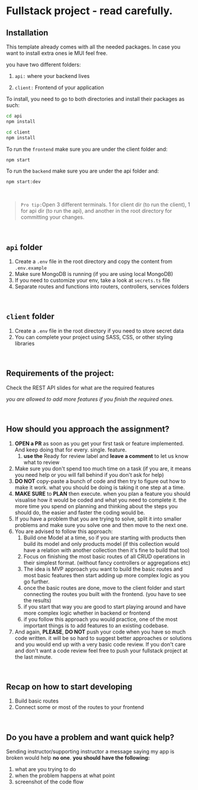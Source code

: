 # Fullstack project - read carefully.

## Installation

This template already comes with all the needed packages. In case you want to install extra ones ie MUI feel free.



you have two different folders:

1. `api:` where your backend lives

2. `client:` Frontend of your application

To install, you need to go to both directories and install their packages as such:

```bash
cd api
npm install
```

```bash
cd client
npm install
```

To run the `frontend` make sure you are under the client folder and:

````bash
npm start
````

To run the `backend` make sure you are under the api folder and:

````bash
npm start:dev
````
<br />

> `Pro tip:`Open 3 different terminals. 1 for client dir (to run the client), 1 for api dir (to run the api), and another in the root directory for committing your changes.

<br />

## `api` folder

1. Create a `.env` file in the root directory and copy the content from `.env.example`
2. Make sure MongoDB is running (if you are using local MongoDB)
3. If you need to customize your env, take a look at `secrets.ts` file
4. Separate routes and functions into routers, controllers, services folders

<br />

## `client` folder

1. Create a `.env` file in the root directory if you need to store secret data
2. You can complete your project using SASS, CSS, or other styling libraries

<br />

## Requirements of the project:

Check the REST API slides for what are the required features

*you are allowed to add more features if you finish the required ones.*

<br />

## How should you approach the assignment?

1. **OPEN a PR** as soon as you get your first task or feature implemented. And keep doing that for every. single. feature.
   1. **use the** Ready for review label and **leave a comment** to let us know what to review
2. Make sure you don't spend too much time on a task (if you are, it means you need help or you will fall behind if you don't ask for help)
3. **DO NOT** copy-paste a bunch of code and then try to figure out how to make it work. what you should be doing is taking it one step at a time.
4. **MAKE SURE** to **PLAN** then execute. when you plan a feature you should visualise how it would be coded and what you need to complete it. the more time you spend on planning and thinking about the steps you should do, the easier and faster the coding would be.
5. If you have a problem that you are trying to solve, split it into smaller problems and make sure you solve one and then move to the next one.
6. You are advised to follow this approach:
   1. Build one Model at a time, so if you are starting with products then build its model and only products model (if this collection would have a relation with another collection then it's fine to build that too)
   2. Focus on finishing the most basic routes of all CRUD operations in their simplest format. (without fancy controllers or aggregations etc)
   3. The idea is MVP approach you want to build the basic routes and most basic features then start adding up more complex logic as you go further.
   4. once the basic routes are done, move to the client folder and start connecting the routes you built with the frontend. (you have to see the results)
   5. if you start that way you are good to start playing around and have more complex logic whether in backend or frontend
   6. if you follow this approach you would practice, one of the most important things is to add features to an existing codebase.
7. And again, **PLEASE**, **DO NOT** push your code when you have so much code written. it will be so hard to suggest better approaches or solutions and you would end up with a very basic code review. If you don't care and don't want a code review feel free to push your fullstack project at the last minute.

<br />

## Recap on how to start developing
1. Build basic routes
2. Connect some or most of the routes to your frontend

<br />

## Do you have a problem and want quick help?

Sending instructor/supporting instructor a message saying my app is broken would help **no one**.
**you should have the following:**

1. what are you trying to do
2. when the problem happens at what point
3. screenshot of the code flow

<br />